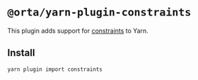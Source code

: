 # `@orta/yarn-plugin-constraints`

This plugin adds support for [constraints](https://yarnpkg.com/features/constraints) to Yarn.

## Install

```
yarn plugin import constraints
```
